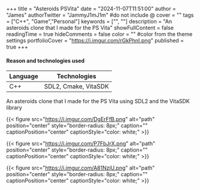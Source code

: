 +++
title = "Asteroids PSVita"
date = "2024-11-07T11:51:00"
author = "James"
authorTwitter = "JammyJ1mJ1m" #do not include @
cover = ""
tags = ["C++", "Game","Personal"]
keywords = ["", ""]
description = "An asteroids clone that I made for the PS Vita"
showFullContent = false
readingTime = true
hideComments = false
color = "" #color from the theme settings
portfolioCover = "https://i.imgur.com/rGkPhnI.png"
published = true
+++

<!-- # 🏗️ **Under construction**🏗️ -->

#### Reason and technologies used

| Language    | Technologies|
| ----------- | ----------- |
| C++         | SDL2, Cmake, VitaSDK        |

An asteroids clone that I made for the PS Vita using SDL2 and the VitaSDK library


{{< figure src="https://i.imgur.com/DgErFfB.png" alt="path" position="center" style="border-radius: 8px;" caption="" captionPosition="center" captionStyle="color: white;" >}}  

{{< figure src="https://i.imgur.com/P7FbJrX.png" alt="path" position="center" style="border-radius: 8px;" caption="" captionPosition="center" captionStyle="color: white;" >}}  

{{< figure src="https://i.imgur.com/A81NzjU.png" alt="path" position="center" style="border-radius: 8px;" caption="" captionPosition="center" captionStyle="color: white;" >}}
